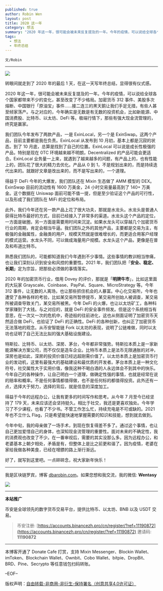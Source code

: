 ```yaml
---
published: true
author: Robin Wen
layout: post
title: 2020 这一年
category: 想法
summary: "2020 年这一年，很可能会被未来反复提及的一年。今年的疫情，可以说给全球各个国家都带来不少的变化，甚至改变了不少格局。加密货币 312 事件、美股多次熔断、中国银行「原油宝」事件……接二连三的黑天鹅让我们手足无措，有些人甚至倾家荡产。与之对应的，今年确实是无数是有无数的投资机会，比如新能源、中国消费股、比特币、以太坊、DeFi 等。极端行情下，那些有强大现金流管理的，终究是赢家。今年自己的各种操作，让自己明白一个道理，做确定性强的事情，也就是经常在说的赔率和概率。不是任何事情都值得做，也不是任何标的都值得投资。此外还有一点，选择大于努力，选择的背后，就是信息的深度加工。好了，就写到这里吧。一点碎碎念，祝大家新年快乐！"
tags:
  - 想法
  - 年终总结
---
```


`文/Robin`

***

![](https://cdn.dbarobin.com/0odfa13.png)

转眼间就走到了 2020 年的最后 1 天，在这一天写年终总结，显得很有仪式感。

2020 年这一年，很可能会被未来反复提及的一年。今年的疫情，可以说给全球各个国家都带来不少的变化，甚至改变了不少格局。加密货币 312 事件、美股多次熔断、中国银行「原油宝」事件……接二连三的黑天鹅让我们手足无措，有些人甚至倾家荡产。与之对应的，今年确实是无数是有无数的投资机会，比如新能源、中国消费股、比特币、以太坊、DeFi 等。极端行情下，那些有强大现金流管理的，终究是赢家。

我们团队今年发布了两款产品，一是 ExinLocal，另一个是 ExinSwap。这两个产品，目前主要都是我在负责。ExinLocal 从发布到 10 月初，基本上都是沉寂的状态。到了 10 月底，总算是找到了自己的位置。ExinLocal 可以说是成长性极强的产品，特别是现在 0TC 环境越来越不明朗，Decentralized 的产品可能会更适合。ExinLocal 业务量一上来，就遇到了越来越多的问题，有产品上的，也有性能上的，团队花了很大的精力去优化。产品从 0 到 1，不是规划出来的，而是持续迭代出来的。就跟好文章是改出来的，而不是写出来的，一个道理。

得益于 DeFi 今年的大爆发，我们团队还在 Mixin 生态做了 AMM 模型的 DEX。ExinSwap 目前的流动性有 1600 万美金，24 小时交易量最高到了 140+ 万美金。这个数据在 Uniswap 面前可能不值一提，但是至少验证这个产品的可行性，以及形成了我们团队在 MiFi 的定位和布局。

此外，我们今年还在另一款产品上花了很大功夫，那就是水龙头。水龙头是普通人获得比特币最好的方式，目前已经接入了非常多的渠道。水龙头这个产品的定位，一方面是破圈，另一方面是需要用时间来沉淀。如果水龙头可以穿越几个加密货币行业的周期，肯定会相当牛逼。我们团队之外的其他产品，主要都是交易为主，有极强的金融属性，金融类的用户，规模天然就是很难增长的，而更适合用客户经理的模式运营。水龙头不同，可以做成海量用户规模。水龙头这个产品，更像是在普及和布道比特币。

熟悉我们团队的，可能都知道我们今年遇到不少事情。这些事情的教训相当惨痛，也让我们深刻认识到安全和风控的重要性。2021 年，我们团队把「**安全、稳定、长期**」定为宗旨，把那些必须做的事情落实。

2020 年的加密货币行业，借用 Dovey 的评价，那就是「**明牌牛市**」，比如这里面的大玩家 Grayscale、Coinbase、PayPal、Square、MicroStrategy 等。今年 312 事件，让无数的人离场，也让那些抓住机会的人暴富。中心化交易所，今年也遭受了各种各样的考验，比如某交易所暂停提币，某交易所创始人被调查，某交易所被调查导致关门，某交易所被黑。今年 DeFi 的火爆，也让以太坊矿工，各种科学家赚到了大钱。与之对应的，就是 DeFi 的安全事件频发。但是这个系统相当有意思，在一次又一次的危机中，奇迹般的往前进化，这也从侧面证明了加密货币天然适合做 DeFi，也验证了 DeFi 的正确性。DeFi 的各种创新，也纠正了加密货币无法落地的观念。从币安智能链 Fork 以太坊的表现，说明了公链难做，同时以太坊也证明了自己无法比拟的强大基础设施建设。

特斯拉、比特币、以太坊、深房、茅台，今年都非常强势。特斯拉本质上是一家新能源解决方案公司，而不仅仅是造车企业。比特币本质上是法币无限通胀的对冲，深房也是如此，深房的投资价值已经远超刚需价值了。以太坊本质上是加密货币行业的发动机，这里有最强大的基础建设和最优质的开发者。茅台本质上是一种文化符号，社交属性大于实用价值，像我这种不喝白酒的人永远体会不到其中的快乐。今年自己的各种操作，让自己明白一个道理，做确定性强的事情，也就是经常在说的赔率和概率。不是任何事情都值得做，也不是任何标的都值得投资。此外还有一点，选择大于努力，选择的背后，就是信息的深度加工。

得益于今年的远程办公，让我有更多的时间写作和思考。从今年 7 月至今已经坚持了 179 天，未来应该还会坚持挺久。相比于社交，我还是更喜欢独处。今年学习了不少课程，也看了不少书。不管工作怎么忙，持续充电是不可或缺的。2021 年也不立什么 Flag，只是希望能快速地掌握需要的知识和技能，想到就去做到。

今年中旬，我的母亲做了一场手术，到现在恢复得差不多了。通过这个事情，也让自己更加爱惜自己的身体，也深知现金流管理的重要性。面对未来的不确定性，我的消费观也改变了不少。在一番审视后，需要的其实没那么多。因为远程办公，和老婆基本上朝夕相处，矛盾是有，但整体上是比之前更和谐了。因为疫情，老婆在家给我做各种美食，已经在增膘的路上渐行渐远。

好了，就写到这里吧。一点碎碎念，祝大家新年快乐！

***

我是区块链罗宾，博客 [dbarobin.com](https://dbarobin.com/)。如果您想和我交流，我的微信: **Wentasy**

![](https://cdn.dbarobin.com/v4yywe2.png)

***

**本站推广**

币安是全球领先的数字货币交易平台，提供比特币、以太坊、BNB 以及 USDT 交易。

> 币安注册: [https://accounts.binancezh.pro/cn/register/?ref=11190872](https://accounts.binancezh.pro/cn/register/?ref=11190872)
> 邀请码: **11190872**

***

本博客开通了 Donate Cafe 打赏，支持 Mixin Messenger、Blockin Wallet、imToken、Blockchain Wallet、Ownbit、Cobo Wallet、bitpie、DropBit、BRD、Pine、Secrypto 等任意钱包扫码转账。

<center>
    <div class="--donate-button"
         data-button-id="f8b9df0d-af9a-460d-8258-d3f435445075"
    ></div>
</center>

–EOF–

版权声明：[自由转载-非商用-非衍生-保持署名（创意共享4.0许可证）](http://creativecommons.org/licenses/by-nc-nd/4.0/deed.zh)